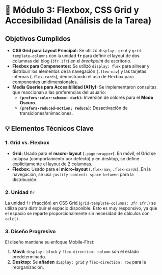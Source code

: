 # 📄 Módulo 3: Flexbox, CSS Grid y Accesibilidad (Análisis de la Tarea)

## Objetivos Cumplidos

* **CSS Grid para Layout Principal:** Se utilizó `display: grid` y `grid-template-columns` con la unidad **`fr`** para definir el layout de dos columnas del blog (`3fr 1fr`) en el *breakpoint* de escritorio.
* **Flexbox para Componentes:** Se utilizó `display: flex` para alinear y distribuir los elementos de la navegación (`.flex-nav`) y las tarjetas internas (`.flex-cards`), demostrando el uso de Flexbox para componentes unidimensionales.
* **Media Queries para Accesibilidad (A11y):** Se implementaron consultas que reaccionan a las preferencias del usuario:
    * **`(prefers-color-scheme: dark)`:** Inversión de colores para el **Modo Oscuro**.
    * **`(prefers-reduced-motion: reduce)`:** Desactivación de transiciones/animaciones.

## 💡 Elementos Técnicos Clave

### 1. Grid vs. Flexbox
* **Grid:** Usado para el **macro-layout** (`.page-wrapper`). En móvil, el Grid se colapsa (comportamiento por defecto) y en desktop, se define explícitamente el layout de 2 columnas.
* **Flexbox:** Usado para el **micro-layout** (`.flex-nav`, `.flex-cards`). En la navegación, se usa `justify-content: space-between` para la distribución.

### 2. Unidad `fr`
La unidad `fr` (fracción) en CSS Grid (`grid-template-columns: 3fr 1fr;`) se utiliza para distribuir el espacio disponible. Esto es muy responsivo, ya que el espacio se reparte proporcionalmente sin necesidad de cálculos con `calc()`.

### 3. Diseño Progresivo
El diseño mantiene su enfoque Mobile-First:
1.  **Móvil:** `display: block` y `flex-direction: column` son el estado predeterminado.
2.  **Desktop:** Se **añaden** `display: grid` y `flex-direction: row` para la reorganización.